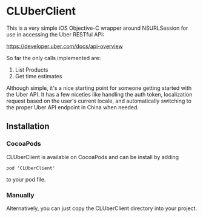 # CLUberClient

This is a very simple iOS Objective-C wrapper around NSURLSession 
for use in accessing the Uber RESTful API:

https://developer.uber.com/docs/api-overview

So far the only calls implemented are:

   1. List Products
   2. Get time estimates

Although simple, it's a nice starting point for someone getting 
started with the Uber API. It has a few niceties like handling 
the auth token, localization request based on the user's current
locale, and automatically switching to the proper Uber API endpoint
in China when needed.

## Installation

### CocoaPods

CLUberClient is available on CocoaPods and can be install by adding
```
pod 'CLUberClient'
```
to your pod file.

### Manually

Alternatively, you can just copy the CLUberClient directory into 
your project.
